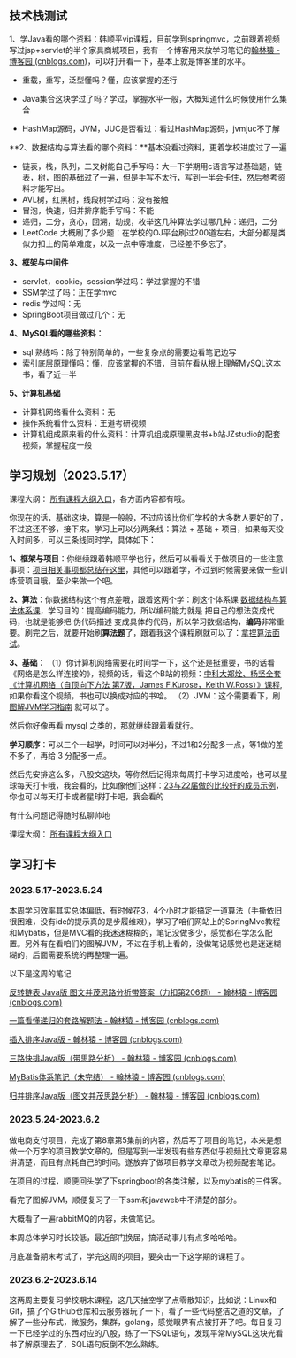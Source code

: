## 技术栈测试

1、学Java看的哪个资料：韩顺平vip课程，目前学到springmvc，之前跟着视频写过jsp+servlet的半个家具商城项目，我有一个博客用来放学习笔记的[翰林猿 - 博客园 (cnblogs.com)](https://www.cnblogs.com/hanlinyuan/)，可以打开看一下，基本上就是博客里的水平。

* 重载，重写，泛型懂吗？懂，应该掌握的还行

* Java集合这块学过了吗？学过，掌握水平一般，大概知道什么时候使用什么集合
* HashMap源码，JVM，JUC是否看过：看过HashMap源码，jvmjuc不了解

**2、数据结构与算法看的哪个资料：**基本没看过资料，更着学校进度过了一遍

* 链表，栈，队列，二叉树能自己手写吗：大一下学期用c语言写过基础题，链表，树，图的基础过了一遍，但是手写不太行，写到一半会卡住，然后参考资料才能写出。
* AVL树，红黑树，线段树学过吗：没有接触
* 冒泡，快速，归并排序能手写吗：不能
* 递归，二分，贪心，回溯，动规，枚举这几种算法学过哪几种：递归，二分
* LeetCode 大概刷了多少题：在学校的OJ平台刷过200道左右，大部分都是类似力扣上的简单难度，以及一点中等难度，已经差不多忘了。

**3、框架与中间件**

* servlet，cookie，session学过吗：学过掌握的不错
* SSM学过了吗：正在学mvc
* redis 学过吗：无
* SpringBoot项目做过几个：无

**4、MySQL看的哪些资料：**

* sql 熟练吗：除了特别简单的，一些复杂点的需要边看笔记边写
* 索引底层原理懂吗：懂，应该掌握的不错，目前在看从根上理解MySQL这本书，看了近一半

**5、计算机基础**

* 计算机网络看什么资料：无
* 操作系统看什么资料：王道考研视频
* 计算机组成原来看的什么资料：计算机组成原理黑皮书+b站JZstudio的配套视频，掌握程度一般
## 学习规划（2023.5.17）

课程大纲： [所有课程大纲入口](https://www.iamshuaidi.com/vip_course)，各方面内容都有哦。

你现在的话，基础这块，算是一般般，不过应该比你们学校的大多数人要好的了，不过这还不够，接下来，学习上可以分两条线：算法 + 基础 + 项目，如果每天投入时间多，可以三条线同时学，具体如下：

**1、框架与项目**：你继续跟着韩顺平学也行，然后可以看看关于做项目的一些注意事项：[项目相关事项都总结在这里](https://www.iamshuaidi.com/?p=13259)，其他可以跟着学，不过到时候需要来做一些训练营项目哦，至少来做一个吧。

**2、算法**：你数据结构这个有点差哦，跟着这两个学：刷这个体系课 [数据结构与算法体系课](https://www.iamshuaidi.com/6327.html)，学习目的：提高编码能力，所以编码能力就是 把自己的想法变成代码，也就是能够把 伪代码描述 变成具体的代码，所以学习数据结构，**编码**非常重要。刷完之后，就要开始刷**算法题**了，跟着我这个课程刷就可以了：[拿捏算法面试](https://www.playoffer.cn/1356.html)。

**3、基础**：
（1）你计算机网络需要花时间学一下，这个还是挺重要，书的话看《网络是怎么样连接的》，视频的话，看这个B站的视频：[中科大郑烇、杨坚全套《计算机网络（自顶向下方法 第7版，James F.Kurose，Keith W.Ross）》课程](https://www.bilibili.com/video/BV1JV411t7ow/?spm_id_from=333.337.search-card.all.click&vd_source=0a9b06546332d0b4791038c1bdbd8cc7),如果你看这个视频，书也可以换成对应的书哈。
（2）JVM：这个需要看下，刷 [图解JVM学习指南](https://www.iamshuaidi.com/?p=13702) 就可以了。

然后你好像再看 mysql 之类的，那就继续跟着看就行。

**学习顺序**：可以三个一起学，时间可以对半分，不过1和2分配多一点，等1做的差不多了，再给 3 分配多一点。

然后先安排这么多，八股文这块，等你然后记得来每周打卡学习进度哈，也可以星球每天打卡哦，我会看的，比如像他们这样：[23与22届做的比较好的成员示例](https://www.iamshuaidi.com/?p=9722)，你也可以每天打卡或者星球打卡吧，我会看的

有什么问题记得随时私聊帅地

课程大纲： [所有课程大纲入口](https://www.iamshuaidi.com/vip_course)

## 学习打卡

### 2023.5.17-2023.5.24

本周学习效率其实总体偏低，有时候花3，4个小时才能搞定一道算法（手撕依旧很困难，没有ide的提示真的是步履维艰），学习了咱们网站上的SpringMvc教程和Mybatis，但是MVC看的我迷迷糊糊的，笔记没做多少，感觉都在学怎么配置。另外有在看咱们的图解JVM，不过在手机上看的，没做笔记感觉也是迷迷糊糊的，后面需要系统的再整理一遍。

以下是这周的笔记

[反转链表 Java版 图文并茂思路分析带答案（力扣第206题） - 翰林猿 - 博客园 (cnblogs.com)](https://www.cnblogs.com/hanlinyuan/p/17413691.html)

[一篇看懂递归的套路解题法 - 翰林猿 - 博客园 (cnblogs.com)](https://www.cnblogs.com/hanlinyuan/p/17413908.html)

[插入排序Java版 - 翰林猿 - 博客园 (cnblogs.com)](https://www.cnblogs.com/hanlinyuan/p/17413897.html)

[三路快排Java版（带思路分析） - 翰林猿 - 博客园 (cnblogs.com)](https://www.cnblogs.com/hanlinyuan/p/17430325.html)

[MyBatis体系笔记（未完结） - 翰林猿 - 博客园 (cnblogs.com)](https://www.cnblogs.com/hanlinyuan/p/17430333.html)

[归并排序Java版（图文并茂思路分析） - 翰林猿 - 博客园 (cnblogs.com)](https://www.cnblogs.com/hanlinyuan/p/17430384.html)

### 2023.5.24-2023.6.2

做电商支付项目，完成了第8章第5集前的内容，然后写了项目的笔记，本来是想做一个万字的项目教学文章的，但是写到一半发现有些东西似乎视频比文章更容易讲清楚，而且有点耗自己的时间。遂放弃了做项目教学文章改为视频配套笔记。

在项目的过程，顺便回头学了下springboot的各类注解，以及mybatis的三件客。

看完了图解JVM，顺便复习了一下ssm和javaweb中不清楚的部分。

大概看了一遍rabbitMQ的内容，未做笔记。

本周总体学习时长较低，最近部门换届，搞活动事儿有点多哈哈哈。

月底准备期末考试了，学完这周的项目，要突击一下这学期的课程了。

### 2023.6.2-2023.6.14

这两周主要复习学校期末课程，这几天抽空学了点零散知识，比如说：Linux和Git，搞了个GitHub仓库和云服务器玩了一下，看了一些代码整洁之道的文章，了解了一些分布式，微服务，集群，golang，感觉眼界有点被打开了吧。每日复习一下已经学过的东西对应的八股，练了一下SQL语句，发现平常MySQL这块光看书了解原理去了，SQL语句反倒不怎么熟练。

















